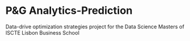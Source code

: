 # P&G Analytics-Prediction
Data-drive optimization strategies project for the Data Science Masters of ISCTE Lisbon Business School
